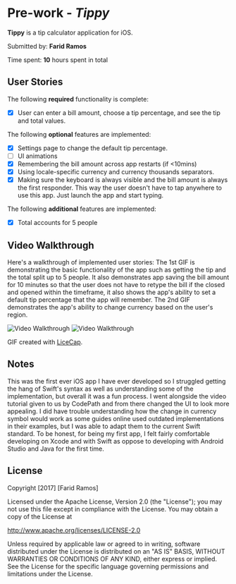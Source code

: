 # Pre-work - *Tippy*

**Tippy** is a tip calculator application for iOS.

Submitted by: **Farid Ramos**

Time spent: **10** hours spent in total

## User Stories

The following **required** functionality is complete:

* [x] User can enter a bill amount, choose a tip percentage, and see the tip and total values.

The following **optional** features are implemented:
* [x] Settings page to change the default tip percentage.
* [ ] UI animations
* [x] Remembering the bill amount across app restarts (if <10mins)
* [x] Using locale-specific currency and currency thousands separators.
* [x] Making sure the keyboard is always visible and the bill amount is always the first responder. This way the user doesn't have to tap anywhere to use this app. Just launch the app and start typing.

The following **additional** features are implemented:

- [x] Total accounts for 5 people
## Video Walkthrough

Here's a walkthrough of implemented user stories: The 1st GIF is demonstrating the basic functionality of the app such as getting the tip and the total split up to 5 people. It also demonstrates app saving the bill amount for 10 minutes so that the user does not have to retype the bill if the closed and opened within the timeframe, it also shows the app's ability to set a default tip percentage that the app will remember. The 2nd GIF demonstrates the app's ability to change currency based on the user's region.

<img src='https://imgur.com/97rWyEM.gif' title='Video Walkthrough' width='' alt='Video Walkthrough' />
<img src='https://imgur.com/UMwdyzV.gif' title='Video Walkthrough' width='' alt='Video Walkthrough' />


GIF created with [LiceCap](http://www.cockos.com/licecap/).

## Notes

This was the first ever iOS app I have ever developed so I struggled getting the hang of Swift's syntax as well as understanding some of the implementation, but overall it was a fun process. I went alongside the video tutorial given to us by CodePath and from there changed the UI to look more appealing. I did have trouble understanding how the change in currency symbol would work as some guides online used outdated implementations in their examples, but I was able to adapt them to the current Swift standard. To be honest, for being my first app, I felt fairly comfortable developing on Xcode and with Swift as oppose to developing with Android Studio and Java for the first time.


## License

Copyright [2017] [Farid Ramos]

Licensed under the Apache License, Version 2.0 (the "License");
you may not use this file except in compliance with the License.
You may obtain a copy of the License at

http://www.apache.org/licenses/LICENSE-2.0

Unless required by applicable law or agreed to in writing, software
distributed under the License is distributed on an "AS IS" BASIS,
WITHOUT WARRANTIES OR CONDITIONS OF ANY KIND, either express or implied.
See the License for the specific language governing permissions and
limitations under the License.
